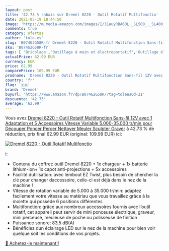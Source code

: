 ```yaml
---
layout: post
title: '42.73 % rabais sur Dremel 8220 - Outil Rotatif Multifonctio'
date: 2021-05-19 18:44:50
image: 'https://m.media-amazon.com/images/I/31auyRBA60L._SL500_._SL400_.jpg'
comments: true
category: ofertas
author: 'tole.es'
slug: 'B074G2G58R-fr Dremel 8220 - Outil Rotatif Multifonction Sans-fil 12V...'
sku: 'B074G2G58R-fr'
tags: [ 'Bricolage','Outillage à main et électroportatif','Outillage électroportatif','Outils rotatifs multifonction','dremel', ]
actualPrice: 62.99 EUR
currency: EUR
price: 62.99
comparePrice: 109.99 EUR
prodname: 'Dremel 8220 - Outil Rotatif Multifonction Sans-fil 12V avec 1 Adaptation et 5 Accessoires  Vitesse Variable 5.000-35.000 tr/min pour Découper  Poncer  Percer  Nettoyer  Meuler  Sculpter  Graver'
country: 'fr'
flag: '🇫🇷'
brand: 'Dremel'
buyurl: 'https://www.amazon.fr/dp/B074G2G58R/?tag=tolees0d-21'
descuento: '42.73'
average: '62.99'
---
```


Vous avez [Dremel 8220 - Outil Rotatif Multifonction Sans-fil 12V avec 1 Adaptation et 5 Accessoires  Vitesse Variable 5.000-35.000 tr/min pour Découper  Poncer  Percer  Nettoyer  Meuler  Sculpter  Graver](https://www.amazon.fr/dp/B074G2G58R/?tag=tolees0d-21)  à  42.73 % de réduction, prix final  62.99 EUR (original: 109.99 EUR) ici:

[![Dremel 8220 - Outil Rotatif Multifonctio](https://m.media-amazon.com/images/I/31auyRBA60L._SL500_._SL400_.jpg)](https://www.amazon.fr/dp/B074G2G58R/?tag=tolees0d-21)

ℹ️:

- Contenu du coffret: outil Dremel 8220 + 1x chargeur + 1x batterie lithium-ion+ 1x capot anti-projections + 5x accessoires
- Facilité dutilisation: avec lembout EZ Twist, plus besoin de chercher la clé pour changer daccessoire, celle-ci est déjà dans le nez de la machine !
- Vitesse de rotation variable de 5.000 à 35.000 tr/min: adaptez facilement votre vitesse au matériau que vous travaillez grâce à la molette qui possède 6 positions différentes
- Multifonction: grâce aux nombreux accessoires fournis avec l’outil rotatif, cet appareil peut servir de mini ponceuse électrique, graveur, mini perceuse, meuleuse de poche ou polisseuse de finition
- Puissance sonore: 83,5 dB(A)
- Bénéficiez dun éclairage LED sur le nez de la machine pour bien voir quelque soit les conditions de vos projets.

[🛒 Achetez-le maintenant!!](https://www.amazon.fr/dp/B074G2G58R/?tag=tolees0d-21)
